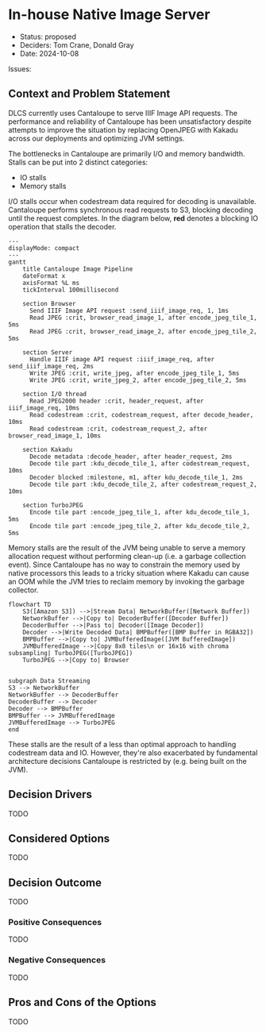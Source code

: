 # In-house Native Image Server

- Status: proposed
- Deciders: Tom Crane, Donald Gray
- Date: 2024-10-08

Issues:

## Context and Problem Statement

DLCS currently uses Cantaloupe to serve IIIF Image API requests. The performance and reliability of Cantaloupe has been unsatisfactory despite attempts to improve the situation by replacing OpenJPEG with Kakadu across our deployments and optimizing JVM settings.

The bottlenecks in Cantaloupe are primarily I/O and memory bandwidth. Stalls can be put into 2 distinct categories:

- IO stalls
- Memory stalls

I/O stalls occur when codestream data required for decoding is unavailable. Cantaloupe performs synchronous read requests to S3, blocking decoding until the request completes.
In the diagram below, **red** denotes a blocking IO operation that stalls the decoder.

```mermaid
---
displayMode: compact
---
gantt
    title Cantaloupe Image Pipeline
    dateFormat x
    axisFormat %L ms
    tickInterval 100millisecond

    section Browser
      Send IIIF Image API request :send_iiif_image_req, 1, 1ms
      Read JPEG :crit, browser_read_image_1, after encode_jpeg_tile_1, 5ms
      Read JPEG :crit, browser_read_image_2, after encode_jpeg_tile_2, 5ms

    section Server
      Handle IIIF image API request :iiif_image_req, after send_iiif_image_req, 2ms
      Write JPEG :crit, write_jpeg, after encode_jpeg_tile_1, 5ms
      Write JPEG :crit, write_jpeg_2, after encode_jpeg_tile_2, 5ms

    section I/O thread
      Read JPEG2000 header :crit, header_request, after iiif_image_req, 10ms
      Read codestream :crit, codestream_request, after decode_header, 10ms
      Read codestream :crit, codestream_request_2, after browser_read_image_1, 10ms

    section Kakadu
      Decode metadata :decode_header, after header_request, 2ms
      Decode tile part :kdu_decode_tile_1, after codestream_request, 10ms
      Decoder blocked :milestone, m1, after kdu_decode_tile_1, 2ms
      Decode tile part :kdu_decode_tile_2, after codestream_request_2, 10ms

    section TurboJPEG
      Encode tile part :encode_jpeg_tile_1, after kdu_decode_tile_1, 5ms
      Encode tile part :encode_jpeg_tile_2, after kdu_decode_tile_2, 5ms
```

Memory stalls are the result of the JVM being unable to serve a memory allocation request without performing clean-up (i.e. a garbage collection event).
Since Cantaloupe has no way to constrain the memory used by native processors this leads to a tricky situation where Kakadu can cause an OOM while the JVM tries to reclaim memory by invoking the garbage collector.

```mermaid
flowchart TD
    S3([Amazon S3]) -->|Stream Data| NetworkBuffer([Network Buffer])
    NetworkBuffer -->|Copy to| DecoderBuffer([Decoder Buffer])
    DecoderBuffer -->|Pass to| Decoder([Image Decoder])
    Decoder -->|Write Decoded Data| BMPBuffer([BMP Buffer in RGBA32])
    BMPBuffer -->|Copy to| JVMBufferedImage([JVM BufferedImage])
    JVMBufferedImage -->|Copy 8x8 tiles\n or 16x16 with chroma subsampling| TurboJPEG([TurboJPEG])
    TurboJPEG -->|Copy to| Browser


subgraph Data Streaming
S3 --> NetworkBuffer
NetworkBuffer --> DecoderBuffer
DecoderBuffer --> Decoder
Decoder --> BMPBuffer
BMPBuffer --> JVMBufferedImage
JVMBufferedImage --> TurboJPEG
end
```

These stalls are the result of a less than optimal approach to handling codestream data and IO. However, they're also exacerbated by fundamental architecture decisions Cantaloupe is restricted by (e.g. being built on the JVM).

## Decision Drivers

TODO

## Considered Options

TODO

## Decision Outcome

TODO

### Positive Consequences

TODO

### Negative Consequences

TODO

## Pros and Cons of the Options

TODO
